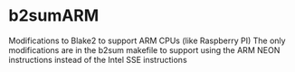 # b2sumARM
Modifications to Blake2 to support ARM CPUs (like Raspberry PI)
The only modifications are in the b2sum makefile to support using
the ARM NEON instructions instead of the Intel SSE instructions
